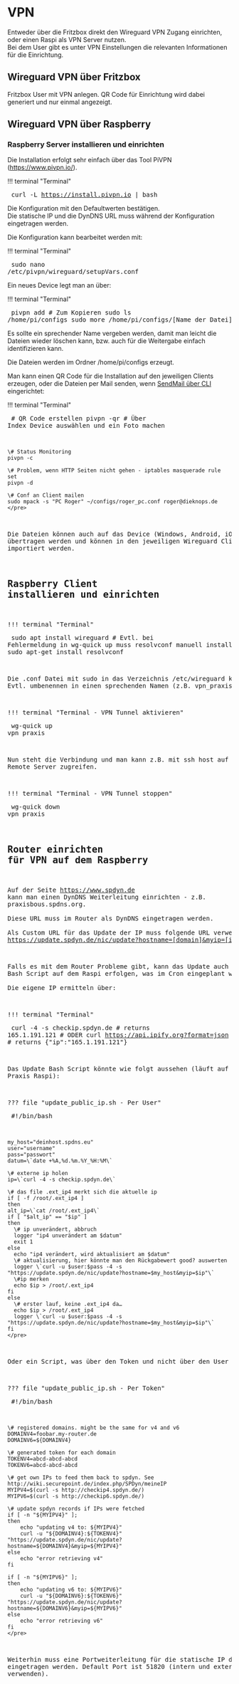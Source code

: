 # VPN

Entweder über die Fritzbox direkt den Wireguard VPN Zugang einrichten, oder einen Raspi als VPN Server nutzen.  
Bei dem User gibt es unter VPN Einstellungen die relevanten Informationen für die Einrichtung.

## Wireguard VPN über Fritzbox

Fritzbox User mit VPN anlegen. QR Code für Einrichtung wird dabei generiert und nur einmal angezeigt.

## Wireguard VPN über Raspberry

### Raspberry Server installieren und einrichten

Die Installation erfolgt sehr einfach über das Tool PiVPN (https://www.pivpn.io/).

!!! terminal "Terminal"
    <pre>
    curl -L https://install.pivpn.io | bash
    </pre>

Die Konfiguration mit den Defaultwerten bestätigen.  
Die statische IP und die DynDNS URL muss während der Konfiguration eingetragen werden.

Die Konfiguration kann bearbeitet werden mit:

!!! terminal "Terminal"
    <pre>
    sudo nano /etc/pivpn/wireguard/setupVars.conf
    </pre>

Ein neues Device legt man an über:

!!! terminal "Terminal"
    <pre>
    pivpn add
    \# Zum Kopieren
    sudo ls /home/pi/configs
    sudo more /home/pi/configs/[Name der Datei]
    </pre>

Es sollte ein sprechender Name vergeben werden, damit man leicht die Dateien wieder löschen kann, bzw. auch für die Weitergabe einfach identifizieren kann.

Die Dateien werden im Ordner /home/pi/configs erzeugt.

Man kann einen QR Code für die Installation auf den jeweiligen Clients erzeugen, oder die Dateien per Mail senden, wenn [SendMail über CLI](raspi.md#sendmail-uber-cli) eingerichtet:

!!! terminal "Terminal"
    <pre>
    \# QR Code erstellen
    pivpn -qr
    \# Über Index Device auswählen und ein Foto machen

    \# Status Monitoring
    pivpn -c

    \# Problem, wenn HTTP Seiten nicht gehen - iptables masquerade rule set
    pivpn -d

    \# Conf an Client mailen
    sudo mpack -s "PC Roger" ~/configs/roger_pc.conf roger@dieknops.de
    </pre>

Die Dateien können auch auf das Device (Windows, Android, iOS etc.) übertragen werden und können in den jeweiligen Wireguard Client importiert werden.

## Raspberry Client installieren und einrichten

!!! terminal "Terminal"
    <pre>
    sudo apt install wireguard
    \# Evtl. bei Fehlermeldung in wg-quick up muss resolvconf manuell installiert werden
    sudo apt-get install resolvconf
    </pre>

Die .conf Datei mit sudo in das Verzeichnis /etc/wireguard kopieren. Evtl. umbenennen in einen sprechenden Namen (z.B. vpn_praxis.conf).

!!! terminal "Terminal - VPN Tunnel aktivieren"
    <pre>
    wg-quick up vpn_praxis
    </pre>

Nun steht die Verbindung und man kann z.B. mit ssh host auf den Remote Server zugreifen.

!!! terminal "Terminal - VPN Tunnel stoppen"
    <pre>
    wg-quick down vpn_praxis
    </pre>

## Router einrichten für VPN auf dem Raspberry

Auf der Seite https://www.spdyn.de kann man einen DynDNS Weiterleitung einrichten - z.B. praxisbous.spdns.org.  
Diese URL muss im Router als DynDNS eingetragen werden.  
Als Custom URL für das Update der IP muss folgende URL verwendet werden: https://update.spdyn.de/nic/update?hostname=[domain]&myip=[ipaddr]&user=roger.knop@sap.com&pass=[password]

Falls es mit dem Router Probleme gibt, kann das Update auch über ein Bash Script auf dem Raspi erfolgen, was im Cron eingeplant wird.  
Die eigene IP ermitteln über:

!!! terminal "Terminal"
    <pre>
    curl -4 -s checkip.spdyn.de
    \# returns 165.1.191.121
    \# ODER
    curl https://api.ipify.org?format=json
    \# returns {"ip":"165.1.191.121"}
    </pre>

Das Update Bash Script könnte wie folgt aussehen (läuft auf dem Praxis Raspi):

??? file "update_public_ip.sh - Per User"
    <pre>
    \#!/bin/bash

    my_host="deinhost.spdns.eu"
    user="username"
    pass="passwort"
    datum=\`date +%A,%d.%m.%Y_%H:%M\`

    \# externe ip holen
    ip=\`curl -4 -s checkip.spdyn.de\`

    \# das file .ext_ip4 merkt sich die aktuelle ip
    if [ -f /root/.ext_ip4 ]
    then
    alt_ip=\`cat /root/.ext_ip4\`
    if [ "$alt_ip" == "$ip" ]
    then
      \# ip unverändert, abbruch
      logger "ip4 unverändert am $datum"
      exit 1
    else
      echo "ip4 verändert, wird aktualisiert am $datum"
      \# aktualisierung, hier könnte man den Rückgabewert good? auswerten
      logger \`curl -u $user:$pass -4 -s "https://update.spdyn.de/nic/update?hostname=$my_host&myip=$ip"\`
      \#ip merken
      echo $ip > /root/.ext_ip4
    fi
    else
      \# erster lauf, keine .ext_ip4 da…
      echo $ip > /root/.ext_ip4
      logger \`curl -u $user:$pass -4 -s "https://update.spdyn.de/nic/update?hostname=$my_host&myip=$ip"\`
    fi    
    </pre>

Oder ein Script, was über den Token und nicht über den User geht:

??? file "update_public_ip.sh - Per Token"
    <pre>
    \#!/bin/bash

    \# registered domains. might be the same for v4 and v6
    DOMAINV4=foobar.my-router.de
    DOMAINV6=${DOMAINV4}

    \# generated token for each domain
    TOKENV4=abcd-abcd-abcd
    TOKENV6=abcd-abcd-abcd

    \# get own IPs to feed them back to spdyn. See http://wiki.securepoint.de/index.php/SPDyn/meineIP
    MYIPV4=$(curl -s http://checkip4.spdyn.de/)
    MYIPV6=$(curl -s http://checkip6.spdyn.de/)

    \# update spdyn records if IPs were fetched
    if [ -n "${MYIPV4}" ];
    then
        echo "updating v4 to: ${MYIPV4}"
        curl -u "${DOMAINV4}:${TOKENV4}" "https://update.spdyn.de/nic/update?hostname=${DOMAINV4}&myip=${MYIPV4}"
    else
        echo "error retrieving v4"
    fi

    if [ -n "${MYIPV6}" ];
    then
        echo "updating v6 to: ${MYIPV6}"
        curl -u "${DOMAINV6}:${TOKENV6}" "https://update.spdyn.de/nic/update?hostname=${DOMAINV6}&myip=${MYIPV6}"
    else
        echo "error retrieving v6"
    fi
    </pre>

Weiterhin muss eine Portweiterleitung für die statische IP des Raspi eingetragen werden. Default Port ist 51820 (intern und extern verwenden).